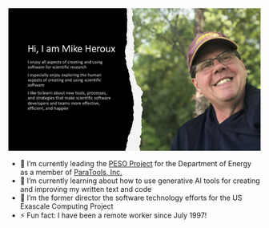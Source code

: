 <img src="https://raw.githubusercontent.com/maherou/maherou/master/HerouxBanner.png" alt="Banner that introduces Mike Heroux and mentions his interests">


- 🔭 I’m currently leading the [PESO Project](https://pesoproject.org) for the Department of Energy as a member of [ParaTools, Inc.](https://www.paratools.com)
- 🌱 I’m currently learning about how to use generative AI tools for creating and improving my written text and code
- 🔭 I’m the former director the software technology efforts for the US Exascale Computing Project
- ⚡ Fun fact: I have been a remote worker since July 1997!
